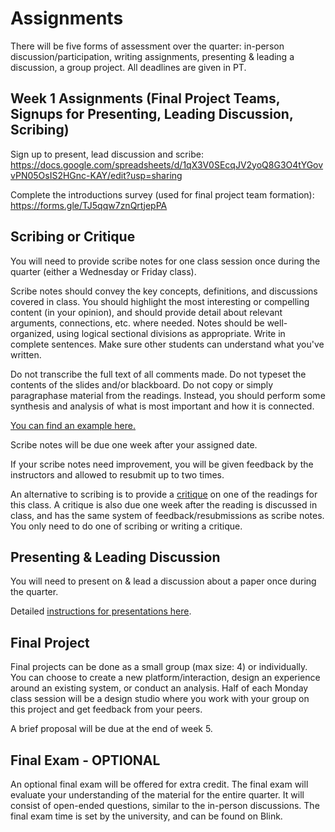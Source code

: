 # Assignments

There will be five forms of assessment over the quarter: in-person discussion/participation, writing assignments, presenting & leading a discussion, a group project. All deadlines are given in PT.

<!--
## Writing Assignments

You will need to submit critiques each week of the quarter, until you receive at least three "A" grades on your critiques. Once you have submitted three "A" quality critiques, you have indicated your mastery and may stop submitting them.   

Detailed [instructions for critiques here](https://kristenvaccaro.github.io/antisocial-computing/critiques.html).  

Writing assignments will be due at 5PM Friday, every week.  
-->

## Week 1 Assignments (Final Project Teams, Signups for Presenting, Leading Discussion, Scribing)  

Sign up to present, lead discussion and scribe: https://docs.google.com/spreadsheets/d/1qX3V0SEcqJV2yoQ8G3O4tYGovvPN05OsIS2HGnc-KAY/edit?usp=sharing  

Complete the introductions survey (used for final project team formation): https://forms.gle/TJ5qqw7znQrtjepPA  

## Scribing or Critique

You will need to provide scribe notes for one class session once during the quarter (either a Wednesday or Friday class).    

Scribe notes should convey the key concepts, definitions, and discussions covered in class. You should highlight the most interesting or compelling content (in your opinion), and should provide detail about relevant arguments, connections, etc. where needed. Notes should be well-organized, using logical sectional divisions as appropriate. Write in complete sentences. Make sure other students can understand what you've written.

Do not transcribe the full text of all comments made. Do not typeset the contents of the slides and/or blackboard. Do not copy or simply paragraphase material from the readings. Instead, you should perform some synthesis and analysis of what is most important and how it is connected.

[You can find an example here.](https://docs.google.com/document/d/1xnyh6LR37LNxcXigP8CcUX3-HTtBg5OymjAhmnnJtcM/edit?usp=sharing)

Scribe notes will be due one week after your assigned date.  

If your scribe notes need improvement, you will be given feedback by the instructors and allowed to resubmit up to two times. 

An alternative to scribing is to provide a [critique](https://kristenvaccaro.github.io/antisocial-computing/critiques.html) on one of the readings for this class. A critique is also due one week after the reading is discussed in class, and has the same system of feedback/resubmissions as scribe notes. You only need to do one of scribing or writing a critique.

## Presenting & Leading Discussion

You will need to present on & lead a discussion about a paper once during the quarter.  

Detailed [instructions for presentations here](https://kristenvaccaro.github.io/antisocial-computing/discussions.html).  


## Final Project

Final projects can be done as a small group (max size: 4) or individually. You can choose to create a new platform/interaction, design an experience around an existing system, or conduct an analysis. Half of each Monday class session will be a design studio where you work with your group on this project and get feedback from your peers. 

A brief proposal will be due at the end of week 5.  


## Final Exam - OPTIONAL

An optional final exam will be offered for extra credit. The final exam will evaluate your understanding of the material for the entire quarter. It will consist of open-ended questions, similar to the in-person discussions. The final exam time is set by the university, and can be found on Blink.  
